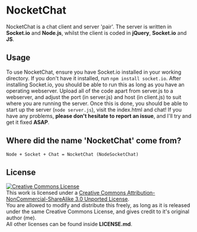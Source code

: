 NocketChat
==========
NocketChat is a chat client and server 'pair'. The server is written in **Socket.io** and **Node.js**, whilst the client is coded in **jQuery**, **Socket.io** and **JS**.

Usage
-----
To use NocketChat, ensure you have Socket.io installed in your working directory. If you don't have it installed, run `npm install socket.io`. After installing Socket.io, you should be able to run this as long as you have an operating webserver. Upload all of the code apart from server.js to a webserver, and adjust the port (in server.js) and host (in client.js) to suit where you are running the server. Once this is done, you should be able to start up the server (`node server.js`), visit the index.html and chat! If you have any problems, **please don't hesitate to report an issue**, and I'll try and get it fixed **ASAP**.

Where did the name 'NocketChat' come from?
------------------------------------------
````Node + Socket + Chat = NocketChat (NodeSocketChat)````

License
-------
[![Creative Commons License][2]][1]  
This work is licensed under a [Creative Commons Attribution-NonCommercial-ShareAlike 3.0 Unported License](http://creativecommons.org/licenses/by-nc-sa/3.0/deed.en).  
You are allowed to modify and distribute this freely, as long as it is released under the same Creative Commons License, and gives credit to it's original author (me).  
All other licenses can be found inside **LICENSE.md**.

  [1]: http://creativecommons.org/licenses/by-nc-sa/3.0/deed.en
  [2]: http://i.creativecommons.org/l/by-nc-sa/3.0/88x31.png